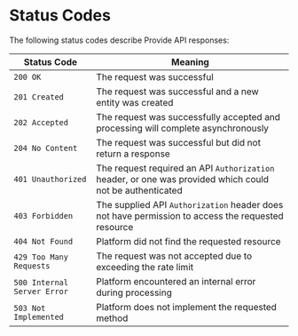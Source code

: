 # Status Codes

The following status codes describe Provide API responses:

Status Code | Meaning
---------- | -------
`200 OK` | The request was successful
`201 Created` | The request was successful and a new entity was created
`202 Accepted` | The request was successfully accepted and processing will complete asynchronously
`204 No Content` | The request was successful but did not return a response
`401 Unauthorized` | The request required an API `Authorization` header, or one was provided which could not be authenticated
`403 Forbidden` | The supplied API `Authorization` header does not have permission to access the requested resource
`404 Not Found` | Platform did not find the requested resource
`429 Too Many Requests` | The request was not accepted due to exceeding the rate limit
`500 Internal Server Error` | Platform encountered an internal error during processing
`503 Not Implemented` | Platform does not implement the requested method
